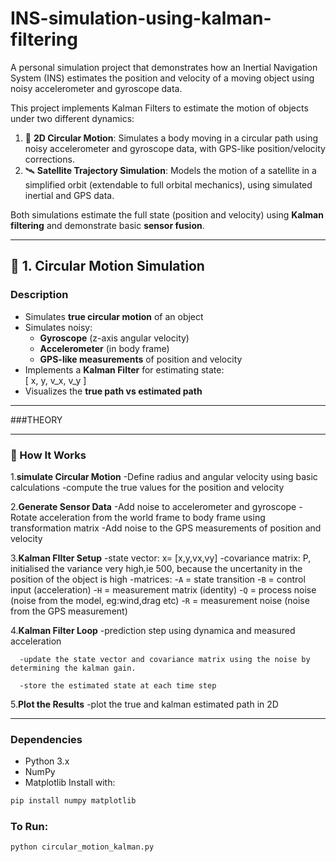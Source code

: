 # INS-simulation-using-kalman-filtering
A personal simulation project that demonstrates how an Inertial Navigation System (INS) estimates the position and velocity of a moving object using noisy accelerometer and gyroscope data.


This project implements Kalman Filters to estimate the motion of objects under two different dynamics:

1. 🚗 **2D Circular Motion**: Simulates a body moving in a circular path using noisy accelerometer and gyroscope data, with GPS-like position/velocity corrections.
2. 🛰️ **Satellite Trajectory Simulation**: Models the motion of a satellite in a simplified orbit (extendable to full orbital mechanics), using simulated inertial and GPS data.

Both simulations estimate the full state (position and velocity) using **Kalman filtering** and demonstrate basic **sensor fusion**.

---

## 📌 1. Circular Motion Simulation

### Description

- Simulates **true circular motion** of an object
- Simulates noisy:
  - **Gyroscope** (z-axis angular velocity)
  - **Accelerometer** (in body frame)
  - **GPS-like measurements** of position and velocity
- Implements a **Kalman Filter** for estimating state:  
  \[ x, y, v_x, v_y \]
- Visualizes the **true path vs estimated path**

---

###THEORY

---

### 🔧 How It Works
 1.**simulate Circular Motion**
     -Define radius and angular velocity using basic calculations
     -compute the true values for the position and velocity
     
 2.**Generate Sensor Data**
     -Add noise to accelerometer and gyroscope
     -Rotate acceleration from the world frame to body frame using transformation matrix
     -Add noise to the GPS measurements of position and velocity
     
 3.**Kalman FIlter Setup**
  -state vector:     x= [x,y,vx,vy] 
  -covariance matrix: P, initialised the variance very high,ie 500, because the uncertanity in the position of the object is high
     -matrices:
       -`A` = state transition
       -`B` = control input (acceleration)
       -`H` = measurement matrix (identity)
       -`Q` = process noise (noise from the model, eg:wind,drag etc)
       -`R` = measurement noise (noise from the GPS measurement)
       
  4.**Kalman Filter Loop**
      -prediction step using dynamica and measured acceleration
      
      -update the state vector and covariance matrix using the noise by determining the kalman gain.
      
      -store the estimated state at each time step
    
  5.**Plot the Results**
    -plot the true and kalman estimated path in 2D

---
### Dependencies

- Python 3.x
- NumPy
- Matplotlib
Install with:

```bash
pip install numpy matplotlib
```

### To Run:

```bash
python circular_motion_kalman.py

